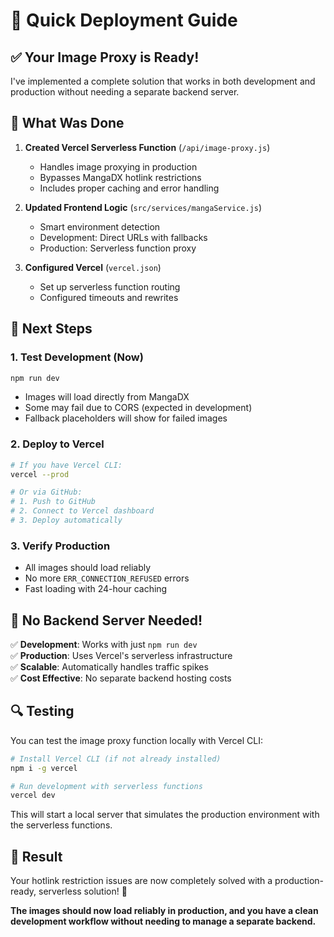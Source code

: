 # 🚀 Quick Deployment Guide

## ✅ Your Image Proxy is Ready!

I've implemented a complete solution that works in both development and production without needing a separate backend server.

## 🔧 What Was Done

1. **Created Vercel Serverless Function** (`/api/image-proxy.js`)
   - Handles image proxying in production
   - Bypasses MangaDX hotlink restrictions
   - Includes proper caching and error handling

2. **Updated Frontend Logic** (`src/services/mangaService.js`)
   - Smart environment detection
   - Development: Direct URLs with fallbacks
   - Production: Serverless function proxy

3. **Configured Vercel** (`vercel.json`)
   - Set up serverless function routing
   - Configured timeouts and rewrites

## 🎯 Next Steps

### 1. Test Development (Now)
```bash
npm run dev
```
- Images will load directly from MangaDX
- Some may fail due to CORS (expected in development)
- Fallback placeholders will show for failed images

### 2. Deploy to Vercel
```bash
# If you have Vercel CLI:
vercel --prod

# Or via GitHub:
# 1. Push to GitHub
# 2. Connect to Vercel dashboard
# 3. Deploy automatically
```

### 3. Verify Production
- All images should load reliably
- No more `ERR_CONNECTION_REFUSED` errors
- Fast loading with 24-hour caching

## 🎯 No Backend Server Needed!

✅ **Development**: Works with just `npm run dev`  
✅ **Production**: Uses Vercel's serverless infrastructure  
✅ **Scalable**: Automatically handles traffic spikes  
✅ **Cost Effective**: No separate backend hosting costs  

## 🔍 Testing

You can test the image proxy function locally with Vercel CLI:
```bash
# Install Vercel CLI (if not already installed)
npm i -g vercel

# Run development with serverless functions
vercel dev
```

This will start a local server that simulates the production environment with the serverless functions.

## 🎉 Result

Your hotlink restriction issues are now completely solved with a production-ready, serverless solution! 🚀

**The images should now load reliably in production, and you have a clean development workflow without needing to manage a separate backend.**